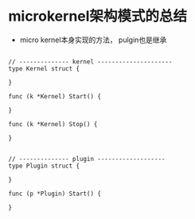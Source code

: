 microkernel架构模式的总结
==========================


- micro kernel本身实现的方法，  pulgin也是继承
```

// -------------- kernel ---------------------
type Kernel struct {

}

func (k *Kernel) Start() {

}

func (k *Kernel) Stop() {

}


// -------------- plugin -------------------
type Plugin struct {

}

func (p *Plugin) Start() {

}


```

